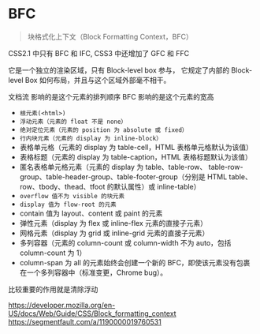 # BFC

> 块格式化上下文（Block Formatting Context，BFC）

CSS2.1 中只有 BFC 和 IFC, CSS3 中还增加了 GFC 和 FFC

它是一个独立的渲染区域，只有 Block-level box 参与， 它规定了内部的 Block-level Box 如何布局，并且与这个区域外部毫不相干。

文档流 影响的是这个元素的排列顺序
BFC 影响的是这个元素的宽高

- `根元素(<html>)`
- `浮动元素（元素的 float 不是 none）`
- `绝对定位元素（元素的 position 为 absolute 或 fixed）`
- `行内块元素（元素的 display 为 inline-block）`
- 表格单元格（元素的 display 为 table-cell，HTML 表格单元格默认为该值）
- 表格标题（元素的 display 为 table-caption，HTML 表格标题默认为该值）
- 匿名表格单元格元素（元素的 display 为 table、table-row、 table-row-group、table-header-group、table-footer-group（分别是 HTML table、row、tbody、thead、tfoot 的默认属性）或 inline-table）
- `overflow 值不为 visible 的块元素`
- `display 值为 flow-root 的元素`
- contain 值为 layout、content 或 paint 的元素
- 弹性元素（display 为 flex 或 inline-flex 元素的直接子元素）
- 网格元素（display 为 grid 或 inline-grid 元素的直接子元素）
- 多列容器（元素的 column-count 或 column-width 不为 auto，包括 column-count 为 1）
- column-span 为 all 的元素始终会创建一个新的 BFC，即使该元素没有包裹在一个多列容器中（标准变更，Chrome bug）。

比较重要的作用就是清除浮动

https://developer.mozilla.org/en-US/docs/Web/Guide/CSS/Block_formatting_context
https://segmentfault.com/a/1190000019760531
